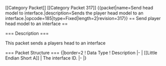 \[\[Category Packet\]\] \[\[Category Packet 317\]\] {{packet\|name=Send
head model to interface.\|description=Sends the player head model to an
interface.\|opcode=185\|type=Fixed\|length=2\|revision=317}} == Send
player head model to an interface ==

=== Description ===

This packet sends a players head to an interface

=== Packet Structure === {\|border=2 ! Data Type ! Description \|- \|
\[\[Little Endian Short A\]\] \| The interface ID. \|- \|}

